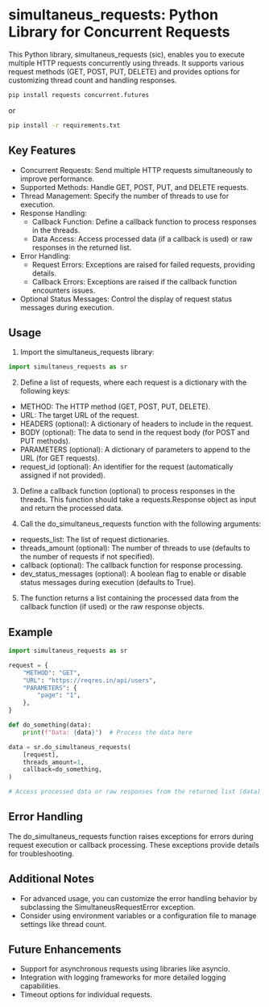 # simultaneus_requests: Python Library for Concurrent Requests

This Python library, simultaneus_requests (sic), enables you to execute multiple HTTP requests concurrently using threads. It supports various request methods (GET, POST, PUT, DELETE) and provides options for customizing thread count and handling responses.

```bash
pip install requests concurrent.futures
```
or

```bash
pip install -r requirements.txt
```

## Key Features
- Concurrent Requests: Send multiple HTTP requests simultaneously to improve performance.
- Supported Methods: Handle GET, POST, PUT, and DELETE requests.
- Thread Management: Specify the number of threads to use for execution.
- Response Handling:
  - Callback Function: Define a callback function to process responses in the threads.
  - Data Access: Access processed data (if a callback is used) or raw responses in the returned list.
- Error Handling:
  - Request Errors: Exceptions are raised for failed requests, providing details.
  - Callback Errors: Exceptions are raised if the callback function encounters issues.
- Optional Status Messages: Control the display of request status messages during execution.

## Usage
1. Import the simultaneus_requests library:
```python
import simultaneus_requests as sr
```

2. Define a list of requests, where each request is a dictionary with the following keys:
- METHOD: The HTTP method (GET, POST, PUT, DELETE).
- URL: The target URL of the request.
- HEADERS (optional): A dictionary of headers to include in the request.
- BODY (optional): The data to send in the request body (for POST and PUT methods).
- PARAMETERS (optional): A dictionary of parameters to append to the URL (for GET requests).
- request_id (optional): An identifier for the request (automatically assigned if not provided).

3. Define a callback function (optional) to process responses in the threads. This function should take a requests.Response object as input and return the processed data.

4. Call the do_simultaneus_requests function with the following arguments:
- requests_list: The list of request dictionaries.
- threads_amount (optional): The number of threads to use (defaults to the number of requests if not specified).
- callback (optional): The callback function for response processing.
- dev_status_messages (optional): A boolean flag to enable or disable status messages during execution (defaults to True).

5. The function returns a list containing the processed data from the callback function (if used) or the raw response objects.

## Example
```python
import simultaneus_requests as sr

request = {
    "METHOD": "GET",
    "URL": "https://reqres.in/api/users",
    "PARAMETERS": {
        "page": "1",
    },
}

def do_something(data):
    print(f"Data: {data}")  # Process the data here

data = sr.do_simultaneus_requests(
    [request],
    threads_amount=1,
    callback=do_something,
)

# Access processed data or raw responses from the returned list (data)
```
## Error Handling
The do_simultaneus_requests function raises exceptions for errors during request execution or callback processing. These exceptions provide details for troubleshooting.

## Additional Notes
- For advanced usage, you can customize the error handling behavior by subclassing the SimultaneusRequestError exception.
- Consider using environment variables or a configuration file to manage settings like thread count.

## Future Enhancements
- Support for asynchronous requests using libraries like asyncio.
- Integration with logging frameworks for more detailed logging capabilities.
- Timeout options for individual requests.
